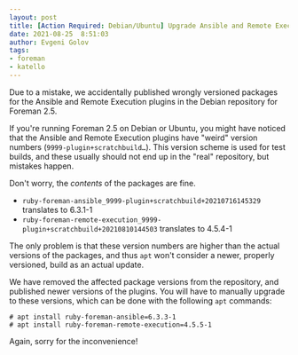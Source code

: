 ```yaml
---
layout: post
title: [Action Required: Debian/Ubuntu] Upgrade Ansible and Remote Execution plugins on 2.5
date: 2021-08-25  8:51:03
author: Evgeni Golov
tags:
- foreman
- katello
---
```


Due to a mistake, we accidentally published wrongly versioned packages for the Ansible and Remote Execution plugins in the Debian repository for Foreman 2.5.

<!--more-->

If you're running Foreman 2.5 on Debian or Ubuntu, you might have noticed that the Ansible and Remote Execution plugins have "weird" version numbers (`9999-plugin+scratchbuild…`).
This version scheme is used for test builds, and these usually should not end up in the "real" repository, but mistakes happen.

Don't worry, the *contents* of the packages are fine.

* `ruby-foreman-ansible_9999-plugin+scratchbuild+20210716145329` translates to 6.3.1-1
* `ruby-foreman-remote-execution_9999-plugin+scratchbuild+20210810144503` translates to 4.5.4-1

The only problem is that these version numbers are higher than the actual versions of the packages, and thus `apt` won't consider a newer, properly versioned, build as an actual update.

We have removed the affected package versions from the repository, and published newer versions of the plugins. You will have to manually upgrade to these versions, which can be done with the following `apt` commands:

```console
# apt install ruby-foreman-ansible=6.3.3-1
# apt install ruby-foreman-remote-execution=4.5.5-1
```

Again, sorry for the inconvenience!
